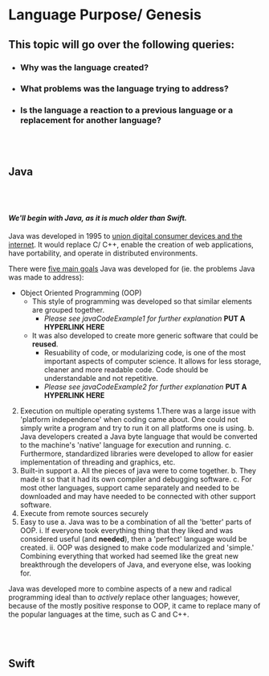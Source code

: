 # Language Purpose/ Genesis
## This topic will go over the following queries:
* ### Why was the language created?
* ### What problems was the language trying to address?
* ### Is the language a reaction to a previous language or a replacement for another language?
<br></br>
## Java
<br></br>
#### _We'll begin with Java, as it is much older than Swift._

Java was developed in 1995 to [union digital consumer devices and the internet](http://www.oracle.com/technetwork/java/javase/overview/javahistory-index-198355.html). It would replace C/ C++, enable the creation of web applications, have portability, and operate in distributed environments.

There were [five main goals](http://www.freejavaguide.com/history.html) Java was developed for (ie. the problems Java was made to address):
* Object Oriented Programming (OOP)
  * This style of programming was developed so that similar elements are grouped together.
    * *Please see javaCodeExample1 for further explanation* **PUT A HYPERLINK HERE**
  * It was also developed to create more generic software that could be **reused**.
    * Resuability of code, or modularizing code, is one of the most important aspects of computer science. It allows for less storage, cleaner and more readable code. Code should be understandable and not repetitive.
    * *Please see javaCodeExample2 for further explanation* **PUT A HYPERLINK HERE**
2. Execution on multiple operating systems
 1.There was a large issue with 'platform independence' when coding came about. One could not simply write a program and try to run it on all platforms one is using. 
  b. Java developers created a Java byte language that would be converted to the machine's 'native' language for execution and running.
  c. Furthermore, standardized libraries were developed to allow for easier implementation of threading and graphics, etc.
3. Built-in support
  a. All the pieces of java were to come together. 
  b. They made it so that it had its own compiler and debugging software.
  c. For most other languages, support came separately and needed to be downloaded and may have needed to be connected with other support software.
4. Execute from remote sources securely
5. Easy to use
  a. Java was to be a combination of all the 'better' parts of OOP.
    i. If everyone took everything thing that they liked and was considered useful (and **needed**), then a 'perfect' language would be created.
    ii. OOP was designed to make code modularized and 'simple.' Combining everything that worked had seemed like the great new breakthrough the developers of Java, and everyone else, was looking for.

Java was developed more to combine aspects of a new and radical programming ideal than to *actively* replace other languages; however, because of the mostly positive response to OOP, it came to replace many of the popular languages at the time, such as C and C++.

<br></br>
## Swift
